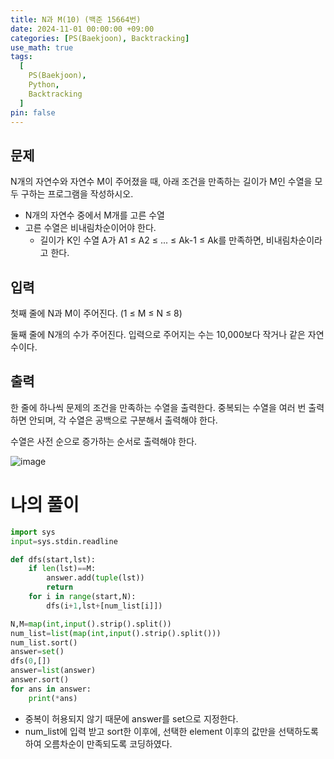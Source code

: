 ```yaml
---
title: N과 M(10) (백준 15664번)
date: 2024-11-01 00:00:00 +09:00
categories: [PS(Baekjoon), Backtracking]
use_math: true
tags:
  [
    PS(Baekjoon),
    Python,
    Backtracking
  ]
pin: false
---
```


## 문제

N개의 자연수와 자연수 M이 주어졌을 때, 아래 조건을 만족하는 길이가 M인 수열을 모두 구하는 프로그램을 작성하시오.

- N개의 자연수 중에서 M개를 고른 수열
- 고른 수열은 비내림차순이어야 한다.
    - 길이가 K인 수열 A가 A1 ≤ A2 ≤ ... ≤ Ak-1 ≤ Ak를 만족하면, 비내림차순이라고 한다.

## 입력

첫째 줄에 N과 M이 주어진다. (1 ≤ M ≤ N ≤ 8)

둘째 줄에 N개의 수가 주어진다. 입력으로 주어지는 수는 10,000보다 작거나 같은 자연수이다.

## 출력

한 줄에 하나씩 문제의 조건을 만족하는 수열을 출력한다. 중복되는 수열을 여러 번 출력하면 안되며, 각 수열은 공백으로 구분해서 출력해야 한다.

수열은 사전 순으로 증가하는 순서로 출력해야 한다.

![image](https://github.com/user-attachments/assets/dfdea3d1-fbaf-4322-8ccf-3c789d864445)

# 나의 풀이

```python
import sys
input=sys.stdin.readline

def dfs(start,lst):
    if len(lst)==M:
        answer.add(tuple(lst))
        return
    for i in range(start,N):
        dfs(i+1,lst+[num_list[i]])

N,M=map(int,input().strip().split())
num_list=list(map(int,input().strip().split()))
num_list.sort()
answer=set()
dfs(0,[])
answer=list(answer)
answer.sort()
for ans in answer:
    print(*ans)
```

- 중복이 허용되지 않기 때문에 answer를 set으로 지정한다.
- num_list에 입력 받고 sort한 이후에, 선택한 element 이후의 값만을 선택하도록 하여 오름차순이 만족되도록 코딩하였다.